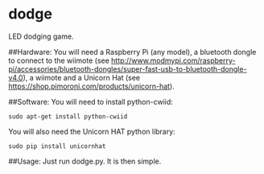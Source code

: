 # dodge
LED dodging game.

##Hardware:
You will need a Raspberry Pi (any model), a bluetooth dongle to connect to the wiimote (see http://www.modmypi.com/raspberry-pi/accessories/bluetooth-dongles/super-fast-usb-to-bluetooth-dongle-v4.0), a wiimote and a Unicorn Hat (see https://shop.pimoroni.com/products/unicorn-hat).

##Software:
You will need to install python-cwiid:

    sudo apt-get install python-cwiid

You will also need the Unicorn HAT python library:

    sudo pip install unicornhat

##Usage:
Just run dodge.py. It is then simple.
